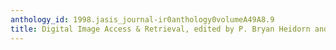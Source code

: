 ```yaml
---
anthology_id: 1998.jasis_journal-ir0anthology0volumeA49A8.9
title: Digital Image Access & Retrieval, edited by P. Bryan Heidorn and Beth Sandore
---
```

